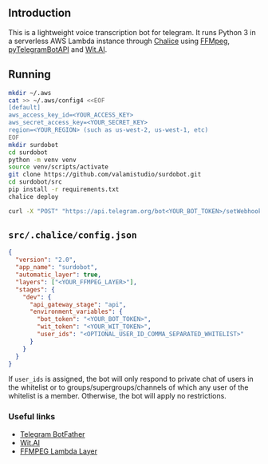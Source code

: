 ## Introduction
This is a lightweight voice transcription bot for telegram. It runs Python 3 in a serverless AWS Lambda instance through [Chalice](https://github.com/aws/chalice) using [FFMpeg](https://ffmpeg.org/), [pyTelegramBotAPI](https://pypi.org/project/pyTelegramBotAPI/) and [Wit.AI](https://wit.ai/).

## Running
```sh
mkdir ~/.aws
cat >> ~/.aws/config4 <<EOF
[default]
aws_access_key_id=<YOUR_ACCESS_KEY>
aws_secret_access_key=<YOUR_SECRET_KEY>
region=<YOUR_REGION> (such as us-west-2, us-west-1, etc)
EOF
mkdir surdobot
cd surdobot
python -m venv venv
source venv/scripts/activate
git clone https://github.com/valamistudio/surdobot.git
cd surdobot/src
pip install -r requirements.txt
chalice deploy

curl -X "POST" "https://api.telegram.org/bot<YOUR_BOT_TOKEN>/setWebhook" -d '{"url": "<REST_API_URL>/webhook"}' -H 'Content-Type: application/json; charset=utf-8'
```

## `src/.chalice/config.json`
```json
{
  "version": "2.0",
  "app_name": "surdobot",
  "automatic_layer": true,
  "layers": ["<YOUR_FFMPEG_LAYER>"],
  "stages": {
    "dev": {
      "api_gateway_stage": "api",
      "environment_variables": {
        "bot_token": "<YOUR_BOT_TOKEN>",
        "wit_token": "<YOUR_WIT_TOKEN>",
        "user_ids": "<OPTIONAL_USER_ID_COMMA_SEPARATED_WHITELIST>"
      }
    }
  }
}
```
If `user_ids` is assigned, the bot will only respond to private chat of users in the whitelist or to groups/supergroups/channels of which any user of the whitelist is a member. Otherwise, the bot will apply no restrictions.

### Useful links
- [Telegram BotFather](https://t.me/BotFather)
- [Wit.AI](https://wit.ai/)
- [FFMPEG Lambda Layer](https://serverlessrepo.aws.amazon.com/applications/arn:aws:serverlessrepo:us-east-1:145266761615:applications~ffmpeg-lambda-layer)
